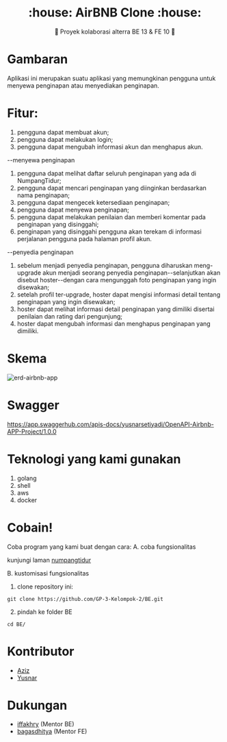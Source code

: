 <h1 align="center">:house: AirBNB Clone :house:</h1>

<p align="center">
   💫 Proyek kolaborasi alterra BE 13 & FE 10 💫
</div>

# Gambaran

Aplikasi ini merupakan suatu aplikasi yang memungkinan pengguna untuk menyewa penginapan atau menyediakan penginapan.

# Fitur:

1. pengguna dapat membuat akun;
2. pengguna dapat melakukan login;
3. pengguna dapat mengubah informasi akun dan menghapus akun.

--menyewa penginapan

1. pengguna dapat melihat daftar seluruh penginapan yang ada di NumpangTidur;
2. pengguna dapat mencari penginapan yang diinginkan berdasarkan nama penginapan;
3. pengguna dapat mengecek ketersediaan penginapan;
4. pengguna dapat menyewa penginapan;
5. pengguna dapat melakukan penilaian dan memberi komentar pada penginapan yang disinggahi;
6. penginapan yang disinggahi pengguna akan terekam di informasi perjalanan pengguna pada halaman profil akun.

--penyedia penginapan

1. sebelum menjadi penyedia penginapan, pengguna diharuskan meng-upgrade akun menjadi seorang penyedia penginapan--selanjutkan akan disebut hoster--dengan cara mengunggah foto penginapan yang ingin disewakan;
2. setelah profil ter-upgrade, hoster dapat mengisi informasi detail tentang penginapan yang ingin disewakan;
3. hoster dapat melihat informasi detail penginapan yang dimiliki disertai penilaian dan rating dari pengunjung;
4. hoster dapat mengubah informasi dan menghapus penginapan yang dimiliki.

# Skema

![erd-airbnb-app](https://github.com/TeguhPutra16/Airbnb-Cloned-Project/blob/main/ERD.jpg)

# Swagger

https://app.swaggerhub.com/apis-docs/yusnarsetiyadi/OpenAPI-Airbnb-APP-Project/1.0.0

# Teknologi yang kami gunakan

1. golang
2. shell
3. aws
4. docker

# Cobain!

Coba program yang kami buat dengan cara:
A. coba fungsionalitas

kunjungi laman [numpangtidur](https://numpangtidur.my.id)

B. kustomisasi fungsionalitas

1. clone repository ini:
```
git clone https://github.com/GP-3-Kelompok-2/BE.git
```
2. pindah ke folder BE
```
cd BE/
```

# Kontributor

- [Aziz](https://github.com/aziz-wahyudin)
- [Yusnar](https://github.com/yusnarsetiyadi)

# Dukungan

- [iffakhry](https://github.com/iffakhry) (Mentor BE)
- [bagasdhitya](https://github.com/BagasAlterra) (Mentor FE)
